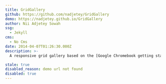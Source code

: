 ```yaml
---
title: GridGallery
github: https://github.com/nadjetey/GridGallery
demo: https://nadjetey.github.io/GridGallery
author: Nii Adjetey Sowah
ssg:
  - Jekyll
cms:
  - No Cms
date: 2014-04-07T01:26:30.000Z
description: >-
  A responsive grid gallery based on the [Google Chromebook getting started](https://gweb-gettingstartedguide.appspot.com/) guide gallery. 

stale: true
disabled_reason: demo url not found
disabled: true
---
```


